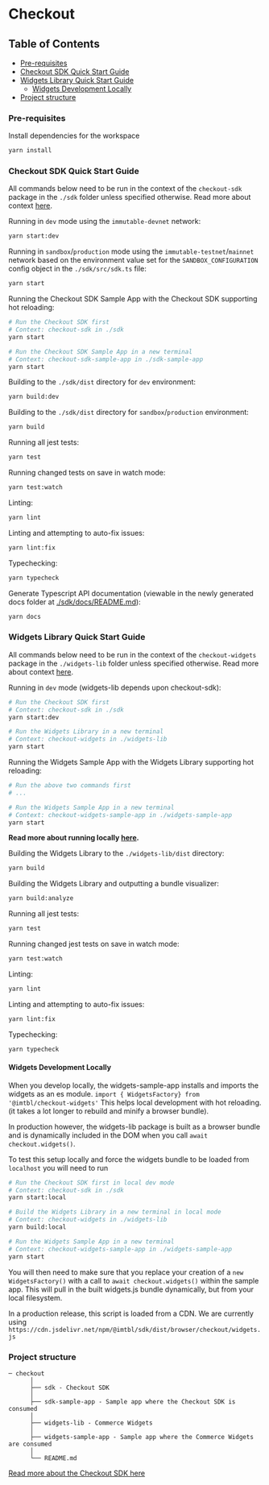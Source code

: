 # Checkout

## Table of Contents

- [Pre-requisites](#pre-requisites)
- [Checkout SDK Quick Start Guide](#checkout-sdk-quick-start-guide)
- [Widgets Library Quick Start Guide](#widgets-library-quick-start-guide)
  - [Widgets Development Locally](#widgets-development-locally)
- [Project structure](#project-structure)

### Pre-requisites

Install dependencies for the workspace

```bash
yarn install
```

### Checkout SDK Quick Start Guide

All commands below need to be run in the context of the `checkout-sdk` package in the `./sdk` folder unless specified otherwise. Read more about context [here](../../README.md#context).

Running in `dev` mode using the `immutable-devnet` network:

```bash
yarn start:dev
```

Running in `sandbox`/`production` mode using the `immutable-testnet`/`mainnet` network based on the environment value set for the `SANDBOX_CONFIGURATION` config object in the `./sdk/src/sdk.ts` file:

```bash
yarn start
```

Running the Checkout SDK Sample App with the Checkout SDK supporting hot reloading:

```bash
# Run the Checkout SDK first
# Context: checkout-sdk in ./sdk
yarn start

# Run the Checkout SDK Sample App in a new terminal
# Context: checkout-sdk-sample-app in ./sdk-sample-app
yarn start
```

Building to the `./sdk/dist` directory for `dev` environment:

```bash
yarn build:dev
```

Building to the `./sdk/dist` directory for `sandbox`/`production` environment:

```bash
yarn build
```

Running all jest tests:

```bash
yarn test
```

Running changed tests on save in watch mode:

```bash
yarn test:watch
```

Linting:

```bash
yarn lint
```

Linting and attempting to auto-fix issues:

```bash
yarn lint:fix
```

Typechecking:

```bash
yarn typecheck
```

Generate Typescript API documentation (viewable in the newly generated docs folder at [./sdk/docs/README.md](./sdk/docs/README.md)):

```bash
yarn docs
```

### Widgets Library Quick Start Guide

All commands below need to be run in the context of the `checkout-widgets` package in the `./widgets-lib` folder unless specified otherwise. Read more about context [here](../../README.md#context).

Running in `dev` mode (widgets-lib depends upon checkout-sdk):

```bash
# Run the Checkout SDK first
# Context: checkout-sdk in ./sdk
yarn start:dev

# Run the Widgets Library in a new terminal
# Context: checkout-widgets in ./widgets-lib
yarn start
```

Running the Widgets Sample App with the Widgets Library supporting hot reloading:

```bash
# Run the above two commands first
# ...

# Run the Widgets Sample App in a new terminal
# Context: checkout-widgets-sample-app in ./widgets-sample-app
yarn start
```

**Read more about running locally [here](#widgets-development-locally).**

Building the Widgets Library to the `./widgets-lib/dist` directory:

```bash
yarn build
```

Building the Widgets Library and outputting a bundle visualizer:

```bash
yarn build:analyze
```

Running all jest tests:

```bash
yarn test
```

Running changed jest tests on save in watch mode:

```bash
yarn test:watch
```

Linting:

```bash
yarn lint
```

Linting and attempting to auto-fix issues:

```bash
yarn lint:fix
```

Typechecking:

```bash
yarn typecheck
```

#### Widgets Development Locally

When you develop locally, the widgets-sample-app installs and imports the widgets as an es module. `import { WidgetsFactory} from '@imtbl/checkout-widgets'` This helps local development with hot reloading. (it takes a lot longer to rebuild and minify a browser bundle).

In production however, the widgets-lib package is built as a browser bundle and is dynamically included in the DOM when you call `await checkout.widgets()`.

To test this setup locally and force the widgets bundle to be loaded from `localhost` you will need to run

```bash
# Run the Checkout SDK first in local dev mode
# Context: checkout-sdk in ./sdk
yarn start:local
```

```bash
# Build the Widgets Library in a new terminal in local mode
# Context: checkout-widgets in ./widgets-lib
yarn build:local
```

```bash
# Run the Widgets Sample App in a new terminal
# Context: checkout-widgets-sample-app in ./widgets-sample-app
yarn start
```

You will then need to make sure that you replace your creation of a `new WidgetsFactory()` with a call to `await checkout.widgets()` within the sample app. This will pull in the built widgets.js bundle dynamically, but from your local filesystem.

In a production release, this script is loaded from a CDN. We are currently using `https://cdn.jsdelivr.net/npm/@imtbl/sdk/dist/browser/checkout/widgets.js`

### Project structure

```
─ checkout
      │
      ├── sdk - Checkout SDK
      │
      ├── sdk-sample-app - Sample app where the Checkout SDK is consumed
      │
      ├── widgets-lib - Commerce Widgets
      │
      ├── widgets-sample-app - Sample app where the Commerce Widgets are consumed
      │
      └── README.md
```

[Read more about the Checkout SDK here](../../README.md#checkout)